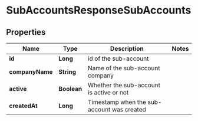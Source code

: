 
# SubAccountsResponseSubAccounts

## Properties
Name | Type | Description | Notes
------------ | ------------- | ------------- | -------------
**id** | **Long** | id of the sub-account | 
**companyName** | **String** | Name of the sub-account company | 
**active** | **Boolean** | Whether the sub-account is active or not | 
**createdAt** | **Long** | Timestamp when the sub-account was created | 



